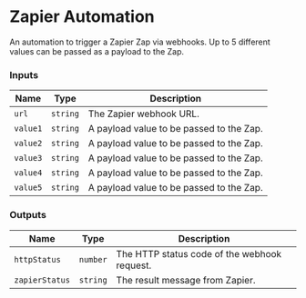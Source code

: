 # Zapier Automation

An automation to trigger a Zapier Zap via webhooks. Up to 5 different values can be passed as a payload to the Zap.

### Inputs

|Name|Type|Description|
|--|--|--|
|`url`|`string`|The Zapier webhook URL.|
|`value1`|`string`|A payload value to be passed to the Zap.|
|`value2`|`string`|A payload value to be passed to the Zap.|
|`value3`|`string`|A payload value to be passed to the Zap.|
|`value4`|`string`|A payload value to be passed to the Zap.|
|`value5`|`string`|A payload value to be passed to the Zap.|

### Outputs

|Name|Type|Description|
|--|--|--|
|`httpStatus`|`number`|The HTTP status code of the webhook request.|
|`zapierStatus`|`string`|The result message from Zapier.|
